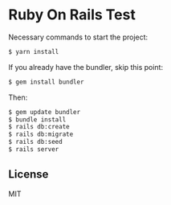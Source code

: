 # Ruby On Rails Test
Necessary commands to start the project:

```sh
$ yarn install
```
If you already have the bundler, skip this point: 
```sh
$ gem install bundler
```
Then:
```sh
$ gem update bundler
$ bundle install
$ rails db:create
$ rails db:migrate
$ rails db:seed
$ rails server
```

License
----

MIT

